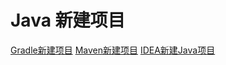 # Java 新建项目

[Gradle新建项目](work/programming/Java/Tools/Gradle/Gradle新建项目.md)
[Maven新建项目](work/programming/Java/Tools/Apache-Maven/Maven新建项目.md)
[IDEA新建Java项目](work/tools/IT/JetBrains/IDEA/IDEA新建Java项目.md)
